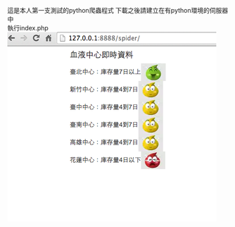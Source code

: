 這是本人第一支測試的python爬蟲程式
下載之後請建立在有python環境的伺服器中
<br> 執行index.php
![alt tag](https://raw.githubusercontent.com/40025146/spider/master/pic1.png)
